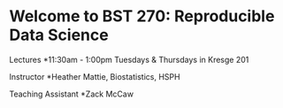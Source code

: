 # Welcome to BST 270: Reproducible Data Science

Lectures
*11:30am - 1:00pm Tuesdays & Thursdays in Kresge 201

Instructor
*Heather Mattie, Biostatistics, HSPH

Teaching Assistant
*Zack McCaw
